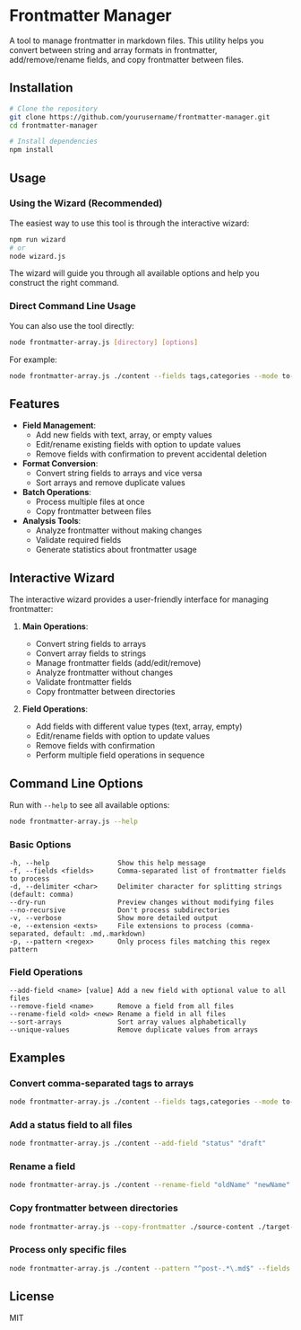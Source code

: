 # Frontmatter Manager

A tool to manage frontmatter in markdown files. This utility helps you convert between string and array formats in frontmatter, add/remove/rename fields, and copy frontmatter between files.

## Installation

```bash
# Clone the repository
git clone https://github.com/yourusername/frontmatter-manager.git
cd frontmatter-manager

# Install dependencies
npm install
```

## Usage

### Using the Wizard (Recommended)

The easiest way to use this tool is through the interactive wizard:

```bash
npm run wizard
# or
node wizard.js
```

The wizard will guide you through all available options and help you construct the right command.

### Direct Command Line Usage

You can also use the tool directly:

```bash
node frontmatter-array.js [directory] [options]
```

For example:

```bash
node frontmatter-array.js ./content --fields tags,categories --mode to-array
```

## Features

- **Field Management**:
  - Add new fields with text, array, or empty values
  - Edit/rename existing fields with option to update values
  - Remove fields with confirmation to prevent accidental deletion
- **Format Conversion**:
  - Convert string fields to arrays and vice versa
  - Sort arrays and remove duplicate values
- **Batch Operations**:
  - Process multiple files at once
  - Copy frontmatter between files
- **Analysis Tools**:
  - Analyze frontmatter without making changes
  - Validate required fields
  - Generate statistics about frontmatter usage

## Interactive Wizard

The interactive wizard provides a user-friendly interface for managing frontmatter:

1. **Main Operations**:
   - Convert string fields to arrays
   - Convert array fields to strings
   - Manage frontmatter fields (add/edit/remove)
   - Analyze frontmatter without changes
   - Validate frontmatter fields
   - Copy frontmatter between directories

2. **Field Operations**:
   - Add fields with different value types (text, array, empty)
   - Edit/rename fields with option to update values
   - Remove fields with confirmation
   - Perform multiple field operations in sequence

## Command Line Options

Run with `--help` to see all available options:

```bash
node frontmatter-array.js --help
```

### Basic Options

```
-h, --help                 Show this help message
-f, --fields <fields>      Comma-separated list of frontmatter fields to process
-d, --delimiter <char>     Delimiter character for splitting strings (default: comma)
--dry-run                  Preview changes without modifying files
--no-recursive             Don't process subdirectories
-v, --verbose              Show more detailed output
-e, --extension <exts>     File extensions to process (comma-separated, default: .md,.markdown)
-p, --pattern <regex>      Only process files matching this regex pattern
```

### Field Operations

```
--add-field <name> [value] Add a new field with optional value to all files
--remove-field <name>      Remove a field from all files
--rename-field <old> <new> Rename a field in all files
--sort-arrays              Sort array values alphabetically
--unique-values            Remove duplicate values from arrays
```

## Examples

### Convert comma-separated tags to arrays

```bash
node frontmatter-array.js ./content --fields tags,categories --mode to-array
```

### Add a status field to all files

```bash
node frontmatter-array.js ./content --add-field "status" "draft"
```

### Rename a field

```bash
node frontmatter-array.js ./content --rename-field "oldName" "newName"
```

### Copy frontmatter between directories

```bash
node frontmatter-array.js --copy-frontmatter ./source-content ./target-content
```

### Process only specific files

```bash
node frontmatter-array.js ./content --pattern "^post-.*\.md$" --fields tags --mode to-array
```

## License

MIT